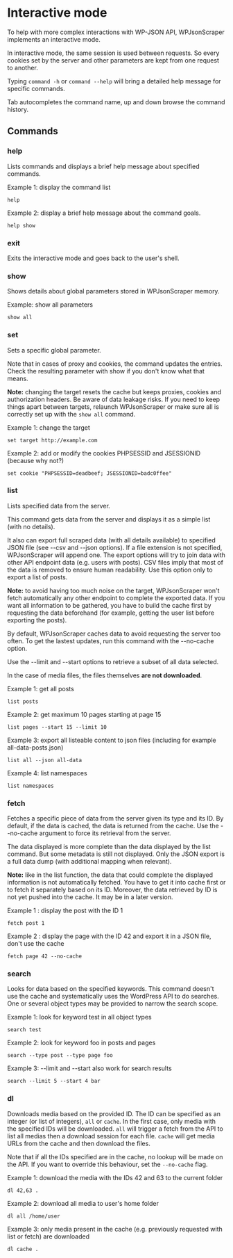 # Interactive mode

To help with more complex interactions with WP-JSON API, WPJsonScraper implements an interactive mode.

In interactive mode, the same session is used between requests. So every cookies set by the server and other parameters are kept 
from one request to another.

Typing `command -h` or `command --help` will bring a detailed help message for specific commands.

Tab autocompletes the command name, up and down browse the command history.

## Commands

### help

Lists commands and displays a brief help message about specified commands.

Example 1: display the command list

    help

Example 2: display a brief help message about the command goals.

    help show

### exit

Exits the interactive mode and goes back to the user's shell.

### show

Shows details about global parameters stored in WPJsonScraper memory.

Example: show all parameters

    show all

### set

Sets a specific global parameter. 

Note that in cases of proxy and cookies, the command updates the entries. 
Check the resulting parameter with show if you don't know what that means.

**Note:** changing the target resets the cache but keeps proxies, cookies and authorization headers. Be aware 
of data leakage risks. If you need to keep things apart between targets, relaunch WPJsonScraper or make sure 
all is correctly set up with the `show all` command.

Example 1: change the target

    set target http://example.com

Example 2: add or modify the cookies PHPSESSID and JSESSIONID (because why not?)

    set cookie "PHPSESSID=deadbeef; JSESSIONID=badc0ffee"

### list

Lists specified data from the server.

This command gets data from the server and displays it as a simple list (with no details).

It also can export full scraped data (with all details available) to specified JSON file 
(see --csv and --json options). If a file extension is not specified, WPJsonScraper will append one. 
The export options will try to join data with other API endpoint data (e.g. users with posts). CSV files 
imply that most of the data is removed to ensure human readability. Use this option only to export a list of 
posts.

**Note:** to avoid having too much noise on the target, WPJsonScraper won't fetch automatically any other 
endpoint to complete the exported data. If you want all information to be gathered, you have to build the 
cache first by requesting the data beforehand (for example, getting the user list before exporting the posts).

By default, WPJsonScraper caches data to avoid requesting the server too often. To get the lastest updates, 
run this command with the --no-cache option.

Use the --limit and --start options to retrieve a subset of all data selected.

In the case of media files, the files themselves **are not downloaded**.

Example 1: get all posts

    list posts

Example 2: get maximum 10 pages starting at page 15

    list pages --start 15 --limit 10

Example 3: export all listeable content to json files (including for example all-data-posts.json)

    list all --json all-data

Example 4: list namespaces

    list namespaces

### fetch

Fetches a specific piece of data from the server given its type and its ID. By default, if the data is cached, 
the data is returned from the cache. Use the --no-cache argument to force its retrieval from the server.

The data displayed is more complete than the data displayed by the list command. But some metadata is still not 
displayed. Only the JSON export is a full data dump (with additional mapping when relevant).

**Note:** like in the list function, the data that could complete the displayed information is not automatically 
fetched. You have to get it into cache first or to fetch it separately based on its ID. Moreover, the data 
retrieved by ID is not yet pushed into the cache. It may be in a later version.

Example 1 : display the post with the ID 1

    fetch post 1

Example 2 : display the page with the ID 42 and export it in a JSON file, don't use the cache

    fetch page 42 --no-cache

### search

Looks for data based on the specified keywords. This command doesn't use the cache and systematically uses the 
WordPress API to do searches. One or several object types may be provided to narrow the search scope.

Example 1: look for keyword test in all object types

    search test

Example 2: look for keyword foo in posts and pages

    search --type post --type page foo

Example 3: --limit and --start also work for search results

    search --limit 5 --start 4 bar

### dl

Downloads media based on the provided ID. The ID can be specified as an integer (or list of integers), `all` or 
`cache`. In the first case, only media with the specified IDs will be downloaded. `all` will trigger a fetch from 
the API to list all medias then a download session for each file. `cache` will get media URLs from the cache and 
then download the files. 

Note that if all the IDs specified are in the cache, no lookup will be made on the API. If you want to override 
this behaviour, set the `--no-cache` flag.

Example 1: download the media with the IDs 42 and 63 to the current folder

    dl 42,63 .

Example 2: download all media to user's home folder

    dl all /home/user

Example 3: only media present in the cache (e.g. previously requested with list or fetch) are downloaded

    dl cache .